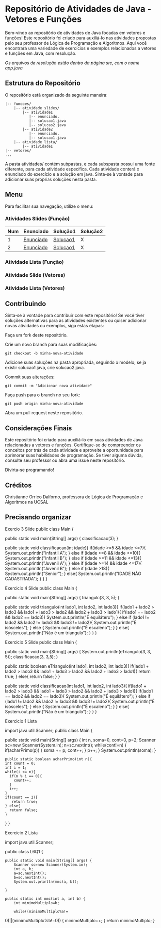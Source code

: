# Repositório de Atividades de Java - Vetores e Funções
Bem-vindo ao repositório de atividades de Java focadas em vetores e funções! Este repositório foi criado para auxiliá-lo nas atividades propostas pelo seu professor de Lógica de Programação e Algoritmos. Aqui você encontrará uma variedade de exercícios e exemplos relacionados a vetores e funções em Java, com resolução. <br>

*Os arquivos de resolução estão dentro da página src, com o nome app.java*

## Estrutura do Repositório
O repositório está organizado da seguinte maneira:

```
|-- funcoes/
    |-- atividade_slides/
        |-- atividade1
           |-- enunciado.
           |-- solucao1.java
           |-- solucao2.java
        |-- atividade2
           |-- enunciado.
           |-- solucao1.java
    |-- atividade_lista/
        |-- atividade1
|-- vetores/
...
```
A pasta atividades/ contém subpastas, e cada subspasta possui uma fonte diferente, para cada atividade específica. Cada atividade conterá o enunciado do exercício e a solução em java. Sinta-se à vontade para adicionar suas próprias soluções nesta pasta.

## Menu
Para facilitar sua navegação, utilize o menu:

### Atividades Slides (Função)
Num | Enunciado | Solução1 | Solução2 
---|---|---|---
1 | [Enunciado](funcoes/atividades_slides/atividade1/enunciado.md) | [Solucao1](funcoes/atividades_slides/atividade1/solucao1/src/App.java) | X
2 | [Enunciado](funcoes/atividades_slides/atividade2/enunciado.md) | [Solucao1](funcoes/atividades_slides/atividade2/solucao1/src/App.java) | X

### Atividade Lista (Função)

### Atividade Slide (Vetores)

### Atividade Lista (Vetores)

## Contribuindo
Sinta-se à vontade para contribuir com este repositório! Se você tiver soluções alternativas para as atividades existentes ou quiser adicionar novas atividades ou exemplos, siga estas etapas:

Faça um fork deste repositório.

Crie um novo branch para suas modificações:
```
git checkout -b minha-nova-atividade
```
Adicione suas soluções na pasta apropriada, seguindo o modelo, se ja existir solucao1.java, crie solucao2.java.

Commit suas alterações:
```
git commit -m "Adicionar nova atividade"  
```
Faça push para o branch no seu fork:
```
git push origin minha-nova-atividade
```
Abra um pull request neste repositório.

## Considerações Finais
Este repositório foi criado para auxiliá-lo em suas atividades de Java relacionadas a vetores e funções. Certifique-se de compreender os conceitos por trás de cada atividade e aproveite a oportunidade para aprimorar suas habilidades de programação. Se tiver alguma dúvida, consulte seu professor ou abra uma issue neste repositório.

Divirta-se programando!

## Créditos
Christianne Orrico Dalforno, professora de Lógica de Programação e Algoritmos na UCSAL

## Precisando organizar
Exercio 3 Slide
public class Main {

  public static void main(String[] args) {
    classificacao(3);
  }

  public static void classificacao(int idade){
      if(idade >=5 && idade <=7){
        System.out.println("Infantil A");
      }
      else if (idade >=8 && idade <=10){
        System.out.println("Infantil B");
      }
      else if (idade >=11 && idade <=13){
        System.out.println("Juvenil A");
      }
      else if (idade >=14 && idade <=17){
        System.out.println("Juvenil B");
      }
      else if (idade >18){
        System.out.println("Senior");
      }
      else{
        System.out.println("IDADE NÃO CADASTRADA");
      }
  }
}

Exercicio 4 Slide
public class Main {

  public static void main(String[] args) {
    triangulo(3, 3, 5);
  }
  
  public static void triangulo(int lado1, int lado2, int lado3){
      if(lado1 + lado2 > lado3 && lado1 + lado3 > lado2 && lado2 + lado3 > lado1){
        if(lado1 == lado2 && lado2 == lado3){
          System.out.println("É equilátero");
        } else if (lado1 != lado2 && lado2 !=  lado3 && lado3 != lado2){
          System.out.println("É isósceles");
        } else {
          System.out.println("É escaleno");
        }
      }
      else{
        System.out.println("Não é um triangulo");
      }
  }
}

Exercicio 5 Slide
public class Main {

  public static void main(String[] args) {
    System.out.println(eTriangulo(3, 3, 5));
    classificacao(3, 3,5);
  }
  
  public static boolean eTriangulo(int lado1, int lado2, int lado3){
      if(lado1 + lado2 > lado3 && lado1 + lado3 > lado2 && lado2 + lado3 > lado1){
        return true;
      }
      else{
        return false;
      }
  }

  public static void classificacao(int lado1, int lado2, int lado3){
      if(lado1 + lado2 > lado3 && lado1 + lado3 > lado2 && lado2 + lado3 > lado1){
        if(lado1 == lado2 && lado2 == lado3){
          System.out.println("É equilátero");
        } else if (lado1 != lado2 && lado2 !=  lado3 && lado3 != lado2){
          System.out.println("É isósceles");
        } else {
          System.out.println("É escaleno");
        }
      }
      else{
        System.out.println("Não é um triangulo");
      }
  }
}

Exercicio 1 Lista

import java.util.Scanner;
public class Main {

  public static void main(String[] args) {
		int n, soma=0, cont=0, p=2;
    Scanner sc=new Scanner(System.in);
		n=sc.nextInt();
		while(cont!=n) {
			if(acharPrimo(p)) {
				soma += p; 
				cont++;
			}
			p++;
		}
		System.out.println(soma);
	}

	public static boolean acharPrimo(int n){
    int count = 0;
    int i = 1;
    while(i <= n){
      if(n % i == 0){
        count++;  
      }
      i++;
    }
    if(count == 2){
       return true;
    } else{
      return false;
    }
  }
}


Exercicio 2 Lista

import java.util.Scanner;

public class L6Q1 {

	public static void main(String[] args) {
		Scanner sc=new Scanner(System.in);
		int a, b;
		a=sc.nextInt();
		b=sc.nextInt();
		System.out.println(mmc(a, b));

	}

	public static int mmc(int a, int b) {
		int minimoMultiplo=b;
		
		while((minimoMultiplo%a!=
0)||(minimoMultiplo%b!=0)) {
			minimoMultiplo++;
		}
		return minimoMultiplo;
	}
